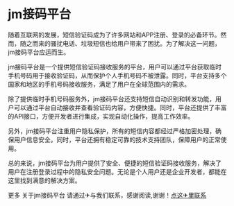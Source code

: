 # jm接码平台

随着互联网的发展，短信验证码成为了许多网站和APP注册、登录的必备环节。然而，随之而来的骚扰电话、垃圾短信也给用户带来了困扰。为了解决这一问题，jm接码平台应运而生。

jm接码平台是一个提供短信验证码接收服务的平台，用户可以通过平台获取临时手机号码用于接收验证码，从而保护个人手机号码不被泄露。同时，平台支持多个国家和地区的手机号码接收服务，满足了用户在全球范围内的需求。

除了提供临时手机号码服务外，jm接码平台还支持短信自动识别和转发功能，用户可以通过平台自动接收并查看验证码内容，方便快捷。同时，平台还提供了丰富的API接口，方便开发者进行集成，实现自动化操作，提高工作效率。

另外，jm接码平台注重用户隐私保护，所有的短信内容都经过严格加密处理，确保用户信息安全。同时，平台还拥有稳定可靠的技术支持团队，保障用户的正常使用。

总的来说，jm接码平台为用户提供了安全、便捷的短信验证码接收服务，解决了用户在注册登录过程中的隐私安全问题。无论是个人用户还是企业开发者，都能在这里找到满意的解决方案。

更多 关于jm接码平台 请通过✈与我们联系，感谢阅读,谢谢！[点这✈里联系](https://gg.k02.cc)